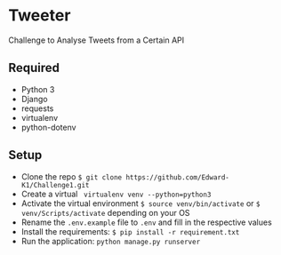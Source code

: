 # Tweeter
Challenge to Analyse Tweets from a Certain API

## Required
 - Python 3
 - Django
 - requests
 - virtualenv
 - python-dotenv

 ## Setup
 - Clone the repo ```$ git clone https://github.com/Edward-K1/Challenge1.git ```
 - Create a virtual ``` virtualenv venv --python=python3```
 - Activate the virtual environment ```$ source venv/bin/activate``` or ```$ venv/Scripts/activate``` depending on your OS
 - Rename the `.env.example` file to `.env` and fill in the respective values
 - Install the requirements: ```$ pip install -r requirement.txt```
 - Run the application: ```python manage.py runserver```
